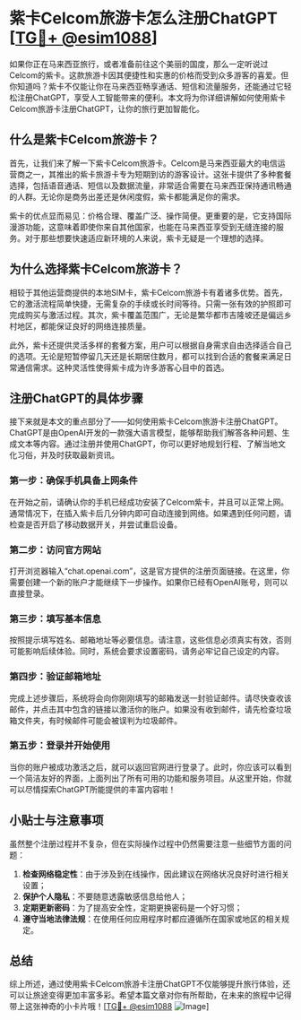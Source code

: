 # 紫卡Celcom旅游卡怎么注册ChatGPT [[TG💪+ @esim1088](https://t.me/s/esim1088)]

如果你正在马来西亚旅行，或者准备前往这个美丽的国度，那么一定听说过Celcom的紫卡。这款旅游卡因其便捷性和实惠的价格而受到众多游客的喜爱。但你知道吗？紫卡不仅能让你在马来西亚畅享通话、短信和流量服务，还能通过它轻松注册ChatGPT，享受人工智能带来的便利。本文将为你详细讲解如何使用紫卡Celcom旅游卡注册ChatGPT，让你的旅行更加智能化。

## 什么是紫卡Celcom旅游卡？

首先，让我们来了解一下紫卡Celcom旅游卡。Celcom是马来西亚最大的电信运营商之一，其推出的紫卡旅游卡专为短期到访的游客设计。这张卡提供了多种套餐选择，包括语音通话、短信以及数据流量，非常适合需要在马来西亚保持通讯畅通的人群。无论你是商务出差还是休闲度假，紫卡都能满足你的需求。

紫卡的优点显而易见：价格合理、覆盖广泛、操作简便。更重要的是，它支持国际漫游功能，这意味着即使你来自其他国家，也能在马来西亚享受到无缝连接的服务。对于那些想要快速适应新环境的人来说，紫卡无疑是一个理想的选择。

## 为什么选择紫卡Celcom旅游卡？

相较于其他运营商提供的本地SIM卡，紫卡Celcom旅游卡有着诸多优势。首先，它的激活流程简单快捷，无需复杂的手续或长时间等待。只需一张有效的护照即可完成购买与激活过程。其次，紫卡覆盖范围广，无论是繁华都市吉隆坡还是偏远乡村地区，都能保证良好的网络连接质量。

此外，紫卡还提供灵活多样的套餐方案，用户可以根据自身需求自由选择适合自己的选项。无论是短暂停留几天还是长期居住数月，都可以找到合适的套餐来满足日常通信需求。这种灵活性使得紫卡成为许多游客心目中的首选。

## 注册ChatGPT的具体步骤

接下来就是本文的重点部分了——如何使用紫卡Celcom旅游卡注册ChatGPT。ChatGPT是由OpenAI开发的一款强大语言模型，能够帮助我们解答各种问题、生成文本等内容。通过注册并使用ChatGPT，你可以更好地规划行程、了解当地文化习俗，并及时获取最新资讯。

### 第一步：确保手机具备上网条件

在开始之前，请确认你的手机已经成功安装了Celcom紫卡，并且可以正常上网。通常情况下，在插入紫卡后几分钟内即可自动连接到网络。如果遇到任何问题，请检查是否开启了移动数据开关，并尝试重启设备。

### 第二步：访问官方网站

打开浏览器输入“chat.openai.com”，这是官方提供的注册页面链接。在这里，你需要创建一个新的账户才能继续下一步操作。如果你已经有OpenAI账号，则可以直接登录。

### 第三步：填写基本信息

按照提示填写姓名、邮箱地址等必要信息。请注意，这些信息必须真实有效，否则可能影响后续体验。同时，系统会要求设置密码，请务必牢记自己设定的内容。

### 第四步：验证邮箱地址

完成上述步骤后，系统将会向你刚刚填写的邮箱发送一封验证邮件。请尽快查收该邮件，并点击其中包含的链接以激活你的账户。如果没有收到邮件，请先检查垃圾箱文件夹，有时候邮件可能会被误判为垃圾邮件。

### 第五步：登录并开始使用

当你的账户被成功激活之后，就可以返回官网进行登录了。此时，你应该可以看到一个简洁友好的界面，上面列出了所有可用的功能和服务项目。从这里开始，你就可以尽情探索ChatGPT所能提供的丰富内容啦！

## 小贴士与注意事项

虽然整个注册过程并不复杂，但在实际操作过程中仍然需要注意一些细节方面的问题：

1. **检查网络稳定性**：由于涉及到在线操作，因此建议在网络状况良好时进行相关设置；
2. **保护个人隐私**：不要随意透露敏感信息给他人；
3. **定期更新密码**：为了提高安全性，定期更换密码是一个好习惯；
4. **遵守当地法律法规**：在使用任何应用程序时都应遵循所在国家或地区的相关规定。

## 总结

综上所述，通过使用紫卡Celcom旅游卡注册ChatGPT不仅能够提升旅行体验，还可以让旅途变得更加丰富多彩。希望本篇文章对你有所帮助，在未来的旅程中记得带上这张神奇的小卡片哦！[[TG💪+ @esim1088](https://t.me/s/esim1088) ![Image](https://i.postimg.cc/4NQfJmqS/Snipaste-2025-05-13-00-14-12.png)]